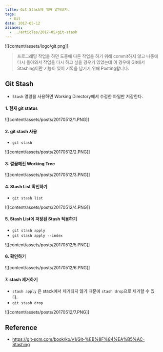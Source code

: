 ```yaml
---
title: Git Stash에 대해 알아보자.
tags:
  - Git
date: 2017-05-12
aliases: 
  - ../articles/2017-05/git-stash
---
```


![[content/assets/logo/git.png]]

> 프로그래밍 작업을 하던 도중에 다른 작업을 하기 위해 commit하지 않고 나중에 다시 돌아와서 작업을 다시 하고 싶을 경우가 있었는데 이 경우에 Git에서 Stashing이란 기능이 있어 기록을 남기기 위해 Posting합니다.

## Git Stash
- `Stash` 명령을 사용하면 Working Directory에서 수정한 파일만 저장한다.

#### 1. 현재 git status

![[content/assets/posts/20170512/1.PNG]]

#### 2. git stash 사용
- `git stash`

![[content/assets/posts/20170512/2.PNG]]

#### 3. 깔끔해진 Working Tree

![[content/assets/posts/20170512/3.PNG]]

#### 4. Stash List 확인하기
- `git stash list`

![[content/assets/posts/20170512/4.PNG]]

#### 5. Stash List에 저장된 Stash 적용하기
- `git stash apply`
- `git stash apply --index`

![[content/assets/posts/20170512/5.PNG]]

#### 6. 확인하기

![[content/assets/posts/20170512/6.PNG]]

#### 7. stash 제거하기
- `stash apply` 은 stack에서 제거되지 않기 때문에 `stash drop`으로 제거할 수 있다.
- `git stash drop`

![[content/assets/posts/20170512/7.PNG]]

## Reference
- <https://git-scm.com/book/ko/v1/Git-%EB%8F%84%EA%B5%AC-Stashing>

